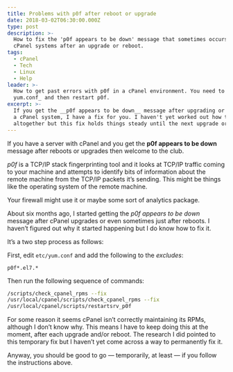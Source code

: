 ```yaml
---
title: Problems with p0f after reboot or upgrade
date: 2018-03-02T06:30:00.000Z
type: post
description: >-
  How to fix the 'p0f appears to be down' message that sometimes occurs on
  cPanel systems after an upgrade or reboot.
tags:
  - cPanel
  - Tech
  - Linux
  - Help
leader: >-
  How to get past errors with p0f in a cPanel environment. You need to _edit
  yum.conf_ and then restart p0f.
excerpt: >-
  If you get the __p0f appears to be down__ message after upgrading or rebooting
  a cPanel system, I have a fix for you. I haven't yet worked out how to stop it
  altogether but this fix holds things steady until the next upgrade or reboot.
---
```

If you have a server with cPanel and you get the **p0f appears to be down** message after reboots or upgrades then welcome to the club.

_p0f_ is a TCP/IP stack fingerprinting tool and it looks at TCP/IP traffic coming to your machine and attempts to identify bits of information about the remote machine from the TCP/IP packets it’s sending. This might be things like the operating system of the remote machine.

Your firewall might use it or maybe some sort of analytics package.

About six months ago, I started getting the _p0f appears to be down_ message after cPanel upgrades or even sometimes just after reboots. I haven’t figured out why it started happening but I do know how to fix it. 

It’s a two step process as follows:

First, edit `etc/yum.conf` and add the following to the _excludes_:

```plaintext
p0f*.el7.*
```

Then run the following sequence of commands:

```bash
/scripts/check_cpanel_rpms --fix
/usr/local/cpanel/scripts/check_cpanel_rpms --fix
/usr/local/cpanel/scripts/restartsrv_p0f
```

For some reason it seems cPanel isn’t correctly maintaining its RPMs, although I don’t know why. This means I have to keep doing this at the moment, after each upgrade and/or reboot. The research I did pointed to this temporary fix but I haven’t yet come across a way to permanently fix it.

Anyway, you should be good to go — temporarily, at least — if you follow the instructions above.
